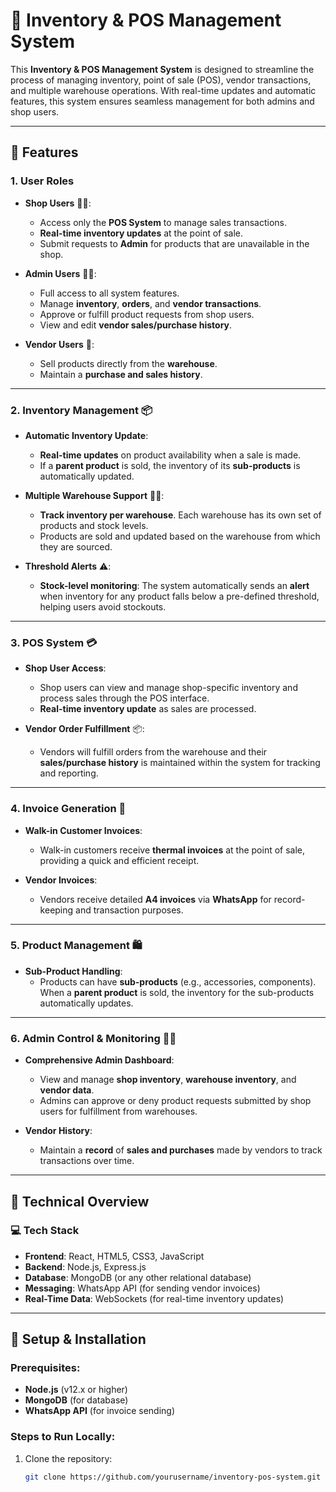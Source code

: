 # 🛒 **Inventory & POS Management System**

This **Inventory & POS Management System** is designed to streamline the process of managing inventory, point of sale (POS), vendor transactions, and multiple warehouse operations. With real-time updates and automatic features, this system ensures seamless management for both admins and shop users. 

---

## 🌟 **Features**

### 1. **User Roles**
- **Shop Users** 👩‍💻:
  - Access only the **POS System** to manage sales transactions.
  - **Real-time inventory updates** at the point of sale.
  - Submit requests to **Admin** for products that are unavailable in the shop.

- **Admin Users** 👨‍💼:
  - Full access to all system features.
  - Manage **inventory**, **orders**, and **vendor transactions**.
  - Approve or fulfill product requests from shop users.
  - View and edit **vendor sales/purchase history**.

- **Vendor Users** 🏢:
  - Sell products directly from the **warehouse**.
  - Maintain a **purchase and sales history**.

---

### 2. **Inventory Management** 📦
- **Automatic Inventory Update**: 
  - **Real-time updates** on product availability when a sale is made.
  - If a **parent product** is sold, the inventory of its **sub-products** is automatically updated.

- **Multiple Warehouse Support** 🏢🏢:
  - **Track inventory per warehouse**. Each warehouse has its own set of products and stock levels.
  - Products are sold and updated based on the warehouse from which they are sourced.

- **Threshold Alerts** ⚠️:
  - **Stock-level monitoring**: The system automatically sends an **alert** when inventory for any product falls below a pre-defined threshold, helping users avoid stockouts.

---

### 3. **POS System** 💳
- **Shop User Access**: 
  - Shop users can view and manage shop-specific inventory and process sales through the POS interface.
  - **Real-time inventory update** as sales are processed.

- **Vendor Order Fulfillment** 📦:
  - Vendors will fulfill orders from the warehouse and their **sales/purchase history** is maintained within the system for tracking and reporting.

---

### 4. **Invoice Generation** 🧾
- **Walk-in Customer Invoices**:
  - Walk-in customers receive **thermal invoices** at the point of sale, providing a quick and efficient receipt.

- **Vendor Invoices**:
  - Vendors receive detailed **A4 invoices** via **WhatsApp** for record-keeping and transaction purposes.

---

### 5. **Product Management** 🛍️
- **Sub-Product Handling**:
  - Products can have **sub-products** (e.g., accessories, components). When a **parent product** is sold, the inventory for the sub-products automatically updates.

---

### 6. **Admin Control & Monitoring** 👨‍💻
- **Comprehensive Admin Dashboard**:
  - View and manage **shop inventory**, **warehouse inventory**, and **vendor data**.
  - Admins can approve or deny product requests submitted by shop users for fulfillment from warehouses.

- **Vendor History**:
  - Maintain a **record** of **sales and purchases** made by vendors to track transactions over time.

---

## 🔧 **Technical Overview**

### 💻 **Tech Stack**
- **Frontend**: React, HTML5, CSS3, JavaScript
- **Backend**: Node.js, Express.js
- **Database**: MongoDB (or any other relational database)
- **Messaging**: WhatsApp API (for sending vendor invoices)
- **Real-Time Data**: WebSockets (for real-time inventory updates)

---

## 🚀 **Setup & Installation**

### Prerequisites:
- **Node.js** (v12.x or higher)
- **MongoDB** (for database)
- **WhatsApp API** (for invoice sending)
  
### Steps to Run Locally:

1. Clone the repository:
   ```bash
   git clone https://github.com/yourusername/inventory-pos-system.git
